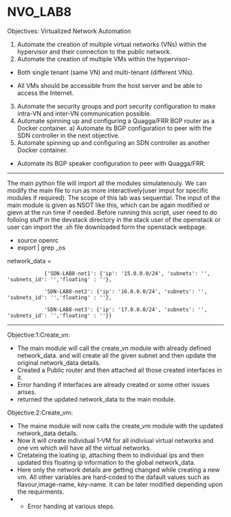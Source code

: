 # NVO_LAB8
Objectives: Virtualized Network Automation
1)	Automate the creation of multiple virtual networks (VNs) within the hypervisor and their connection to the public network.
2)	Automate the creation of multiple VMs within the hypervisor-
  * Both single tenant (same VN) and multi-tenant (different VNs).
  - All VMs should be accessible from the host server and be able to access the Internet.
3)	Automate the security groups and port security configuration to make intra-VN and inter-VN communication possible.
4)	Automate spinning up and configuring a Quagga/FRR BGP router as a Docker container.
a)	Automate its BGP configuration to peer with the SDN controller in the next objective.
5)	Automate spinning up and configuring an SDN controller as another Docker container.
  - Automate its BGP speaker configuration to peer with Quagga/FRR.

-----
The main python file will import all the modules simulatenouly. We can modify the main file to run as more interactively(user imput for specific modules if required).
The scope of this lab was sequential. The input of the main module is given as NSOT like this, which can be again modified or gievn at the run time if needed. Before running
this script, user need to do folloing stuff in the devstack directory in the stack user of the openstack or user can import the .sh file downloaded form the openstack webpage.
- source openrc
- export | grep _os

network_data = 
                
                {'SDN-LAB8-net1': {'ip': '15.0.0.0/24', 'subnets': '', 'subnets_id': '','floating' : ''}, 
                
                'SDN-LAB8-net2': {'ip': '16.0.0.0/24', 'subnets': '', 'subnets_id': '','floating' : ''}, 
                
                'SDN-LAB8-net3': {'ip': '17.0.0.0/24', 'subnets': '', 'subnets_id': '','floating' : ''}}
-------
Objective:1:Create_vn:
- The main module will call the create_vn module with already defined network_data. and will create all the given subnet and then update the original network_data details. 
- Created a Public router and then attached all those created interfaces in it.
- Error handing if interfaces are already created or some other issues arises.
- returned the updated network_data to the main module.

Objective:2:Create_vm:
- The maine module will now calls the create_vm module with the updated network_data details. 
- Now it will create individual 1-VM for all indiviual virtual networks and one vm which will have all the virtual networks. 
- Cretateing the loating ip, attaching them to individual ips and then updated this floating ip information to the global network_data.
- Here only the network details are getting changed while creating a new vm. All other variables are hard-coded to the dafault values such as flavour,image-name, key-name. 
it can be later modified depending upon the requirments. 
- - Error handing at various steps.

